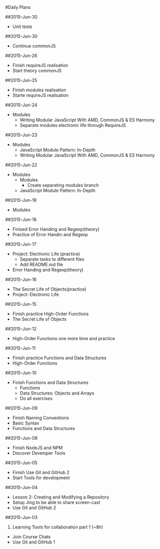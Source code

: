 #Daily Plans


##2015-Jun-30

* Unit tests

##2015-Jun-30

* Continue commonJS

##2015-Jun-26

* Finish requireJS realisation
* Start theory commonJS

##2015-Jun-25

* Finish modules realisation
* Starte requireJS realisation

##2015-Jun-24

* Modules
    * Writing Modular JavaScript With AMD, CommonJS & ES Harmony
    * Separate modules electronic life through RequireJS

##2015-Jun-23

* Modules
    * JavaScript Module Pattern: In-Depth
    * Writing Modular JavaScript With AMD, CommonJS & ES Harmony


##2015-Jun-22

* Modules
    * Modules
        * Create separating modules branch
    * JavaScript Module Pattern: In-Depth

##2015-Jun-19

* Modules

##2015-Jun-18

* Finised Error Handing and Regexp(theory)
* Practice of Error Handin and Regexp

##2015-Jun-17

* Project: Electronic Life (practice)
    * Separate tasks to different files
    * Add README.md file
* Error Handing and Regexp(theory)

##2015-Jun-16

* The Secret Life of Objects(practice)
* Project: Electronic Life

##2015-Jun-15

* Finish practice High-Order Functions
* The Secret Life of Objects

##2015-Jun-12

* High-Order Functions one more time and practice

##2015-Jun-11

* Finish practice Functions and Data Structures
* High-Order Functions

##2015-Jun-10

* Finish Functions and Data Structures
  * Functions
  * Data Structures: Objects and Arrays
  * Do all exercises

##2015-Jun-09

* Finish Naming Conventions
* Basic Syntax
* Functions and Data Structures

##2015-Jun-08

* Finish NodeJS and NPM
* Discover Developer Tools

##2015-Jun-05

* Finish Use Git and GitHub 2
* Start Tools for development

##2015-Jun-04

* Lesson 2: Creating and Modifying a Repository
* Setup Jing to be able to share screen-cast
* Use Git and GitHub 2

##2015-Jun-03

1. Learning Tools for collaboration part 1 (~8h)
  * Join Course Chats
  * Use Git and GitHub 1
